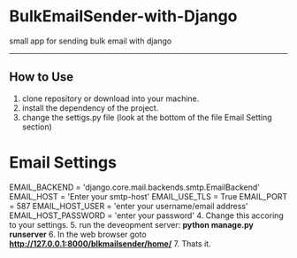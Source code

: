 # BulkEmailSender-with-Django
small app for sending bulk email with django

---

## How to Use

1. clone repository or download into your machine.
2. install the dependency of the project.
3. change the settigs.py file (look at the bottom of the file Email Setting section)
  # Email Settings 
  EMAIL_BACKEND = 'django.core.mail.backends.smtp.EmailBackend'
  EMAIL_HOST = 'Enter your smtp-host'
  EMAIL_USE_TLS = True
  EMAIL_PORT = 587
  EMAIL_HOST_USER = 'enter your username/email address'
  EMAIL_HOST_PASSWORD = 'enter your password' 
4. Change this accoring to your settings.
5. run the deveopment server:
    **python manage.py runserver**
6. In the web browser goto **http://127.0.0.1:8000/blkmailsender/home/**
7. Thats it.
